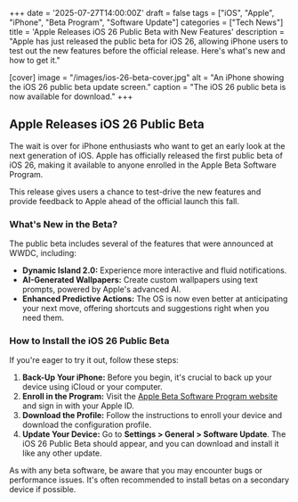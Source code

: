 +++
date = '2025-07-27T14:00:00Z'
draft = false
tags = ["iOS", "Apple", "iPhone", "Beta Program", "Software Update"]
categories = ["Tech News"]
title = 'Apple Releases iOS 26 Public Beta with New Features'
description = "Apple has just released the public beta for iOS 26, allowing iPhone users to test out the new features before the official release. Here's what's new and how to get it."

[cover]
  image = "/images/ios-26-beta-cover.jpg"
  alt = "An iPhone showing the iOS 26 public beta update screen."
  caption = "The iOS 26 public beta is now available for download."
+++

## Apple Releases iOS 26 Public Beta

The wait is over for iPhone enthusiasts who want to get an early look at the next generation of iOS. Apple has officially released the first public beta of iOS 26, making it available to anyone enrolled in the Apple Beta Software Program.

This release gives users a chance to test-drive the new features and provide feedback to Apple ahead of the official launch this fall.

### What's New in the Beta?

The public beta includes several of the features that were announced at WWDC, including:

*   **Dynamic Island 2.0:** Experience more interactive and fluid notifications.
*   **AI-Generated Wallpapers:** Create custom wallpapers using text prompts, powered by Apple's advanced AI.
*   **Enhanced Predictive Actions:** The OS is now even better at anticipating your next move, offering shortcuts and suggestions right when you need them.

### How to Install the iOS 26 Public Beta

If you're eager to try it out, follow these steps:

1.  **Back-Up Your iPhone:** Before you begin, it's crucial to back up your device using iCloud or your computer.
2.  **Enroll in the Program:** Visit the [Apple Beta Software Program website](https://beta.apple.com/) and sign in with your Apple ID.
3.  **Download the Profile:** Follow the instructions to enroll your device and download the configuration profile.
4.  **Update Your Device:** Go to **Settings > General > Software Update**. The iOS 26 Public Beta should appear, and you can download and install it like any other update.

As with any beta software, be aware that you may encounter bugs or performance issues. It's often recommended to install betas on a secondary device if possible.
